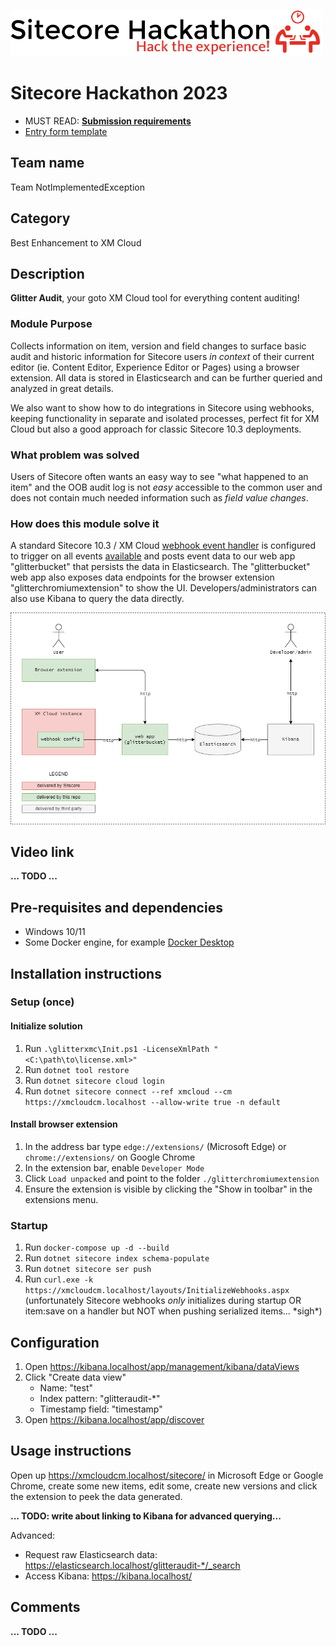 ![Hackathon Logo](docs/images/hackathon.png?raw=true "Hackathon Logo")
# Sitecore Hackathon 2023

- MUST READ: **[Submission requirements](SUBMISSION_REQUIREMENTS.md)**
- [Entry form template](ENTRYFORM.md)

## Team name

Team NotImplementedException

## Category

Best Enhancement to XM Cloud

## Description

**Glitter Audit**, your goto XM Cloud tool for everything content auditing!

### Module Purpose

Collects information on item, version and field changes to surface basic audit and historic information for Sitecore users *in context* of their current editor (ie. Content Editor, Experience Editor or Pages) using a browser extension. All data is stored in Elasticsearch and can be further queried and analyzed in great details.

We also want to show how to do integrations in Sitecore using webhooks, keeping functionality in separate and isolated processes, perfect fit for XM Cloud but also a good approach for classic Sitecore 10.3 deployments.

### What problem was solved

Users of Sitecore often wants an easy way to see "what happened to an item" and the OOB audit log is not *easy* accessible to the common user and does not contain much needed information such as *field value changes*.

### How does this module solve it

A standard Sitecore 10.3 / XM Cloud [webhook event handler](https://doc.sitecore.com/xp/en/developers/103/sitecore-experience-manager/webhooks.html) is configured to trigger on all events [available](https://doc.sitecore.com/xp/en/developers/103/sitecore-experience-manager/webhook-event-handler-configuration-fields.html#supported-events) and posts event data to our web app "glitterbucket" that persists the data in Elasticsearch. The "glitterbucket" web app also exposes data endpoints for the browser extension "glitterchromiumextension" to show the UI. Developers/administrators can also use Kibana to query the data directly.

![Solution overview](docs/images/overview.png?raw=true "Solution overview")

## Video link

**... TODO ...**

## Pre-requisites and dependencies

- Windows 10/11
- Some Docker engine, for example [Docker Desktop](https://desktop.docker.com/win/stable/amd64/Docker%20Desktop%20Installer.exe)

## Installation instructions

### Setup (once)

#### Initialize solution

1. Run `.\glitterxmc\Init.ps1 -LicenseXmlPath "<C:\path\to\license.xml>"`
1. Run `dotnet tool restore`
1. Run `dotnet sitecore cloud login`
1. Run `dotnet sitecore connect --ref xmcloud --cm https://xmcloudcm.localhost --allow-write true -n default`

#### Install browser extension

1. In the address bar type `edge://extensions/` (Microsoft Edge) or `chrome://extensions/` on Google Chrome
1. In the extension bar, enable `Developer Mode`
1. Click `Load unpacked` and point to the folder `./glitterchromiumextension`
1. Ensure the extension is visible by clicking the "Show in toolbar" in the extensions menu.

### Startup

1. Run `docker-compose up -d --build`
1. Run `dotnet sitecore index schema-populate`
1. Run `dotnet sitecore ser push`
1. Run `curl.exe -k https://xmcloudcm.localhost/layouts/InitializeWebhooks.aspx` (unfortunately Sitecore webhooks *only* initializes during startup OR item:save on a handler but NOT when pushing serialized items... \*sigh\*)

## Configuration

1. Open <https://kibana.localhost/app/management/kibana/dataViews>
1. Click "Create data view"
    - Name: "test"
    - Index pattern: "glitteraudit-*"
    - Timestamp field: "timestamp"
1. Open <https://kibana.localhost/app/discover>

## Usage instructions

Open up <https://xmcloudcm.localhost/sitecore/> in Microsoft Edge or Google Chrome, create some new items, edit some, create new versions and click the extension to peek the data generated.

**... TODO: write about linking to Kibana for advanced querying...**

Advanced:

- Request raw Elasticsearch data: <https://elasticsearch.localhost/glitteraudit-*/_search>
- Access Kibana: <https://kibana.localhost/>

## Comments

**... TODO ...**
